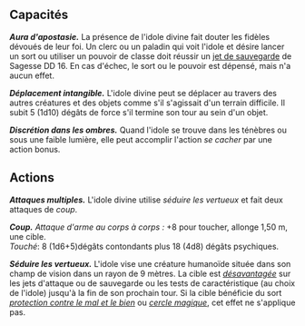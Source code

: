 ## Capacités
**_Aura d'apostasie._** La présence de l'idole divine fait douter les fidèles dévoués de leur foi. Un clerc ou un paladin qui voit l'idole et désire lancer un sort ou utiliser un pouvoir de classe doit réussir un [jet de sauvegarde](/utiliser-les-caracteristiques/#jets-de-sauvegarde) de Sagesse DD 16. En cas d'échec, le sort ou le pouvoir est dépensé, mais n'a aucun effet.

**_Déplacement intangible._** L'idole divine peut se déplacer au travers des autres créatures et des objets comme s'il s'agissait d'un terrain difficile. Il subit 5 (1d10) dégâts de force s'il termine son tour au sein d'un objet.

**_Discrétion dans les ombres._** Quand l'idole se trouve dans les ténèbres ou sous une faible lumière, elle peut accomplir l'action _se cacher_ par une action bonus.

## Actions
**_Attaques multiples._** L'idole divine utilise _séduire les vertueux_ et fait deux attaques de _coup_.

**_Coup._** _Attaque d'arme au corps à corps :_ +8 pour toucher, allonge 1,50 m, une cible.  
_Touché_: 8 (1d6+5)dégâts contondants plus 18 (4d8) dégâts psychiques.

**_Séduire les vertueux._** L'idole vise une créature humanoïde située dans son champ de vision dans un rayon de 9 mètres. La cible est [_désavantagée_](/utiliser-les-caracteristiques/#avantage-et-desavantage) sur les jets d'attaque ou de sauvegarde ou les tests de caractéristique (au choix de l'idole) jusqu'à la fin de son prochain tour. Si la cible bénéficie du sort [_protection contre le mal et le bien_](/grimoire/protection-contre-le-mal-et-le-bien/) ou [_cercle magique_](/grimoire/cercle-magique/), cet effet ne s'applique pas.
